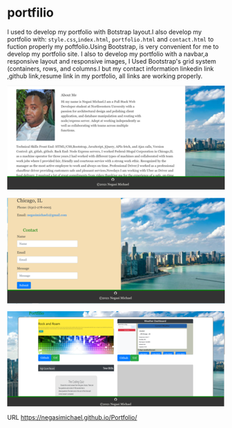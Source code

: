 # portfilio

I used  to develop my portfolio with Botstrap layout.I  also develop  my portfolio with: `style.css`,`index.html`, `portfolio.html` and `contact.html` to fuction properly my poftfolio.Using Bootstrap, is very convenient for me to develop my portfolio site. I also to develop my portfolio with a navbar,a responsive layout and responsive images, I Used Bootstrap's grid system (containers, rows, and columns.I but my contact information linkedin link ,github link,resume link in my  portfolio, all links are working properly.

![Portfilio](./Assets/Images/Ne1.png) 



![Portfilio](./Assets/Images/Ne2.png) 



![Portfilio](./Assets/Images/Ne3.png) 




URL https://negasimichael.github.io/Portfolio/
